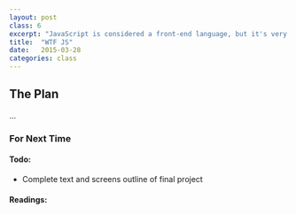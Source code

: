 ```yaml
---
layout: post
class: 6
excerpt: "JavaScript is considered a front-end language, but it's very different than HTML and CSS. IMHO, needs to be in it's own category - let's investigate."
title:  "WTF JS"
date:   2015-03-28
categories: class
---
```


## The Plan

...

<div class="notice post-todos">

### For Next Time

#### Todo:

* Complete text and screens outline of final project

#### Readings:



</div>